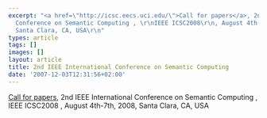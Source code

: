 ```yaml
---
excerpt: "<a href=\"http://icsc.eecs.uci.edu/\">Call for papers</a>, 2nd IEEE International
  Conference on Semantic Computing , \r\nIEEE ICSC2008\r\n, August 4th-7th,  2008,
  Santa Clara, CA, USA\r\n"
types: article
tags: []
images: []
layout: article
title: 2nd IEEE International Conference on Semantic Computing
date: '2007-12-03T12:31:56+02:00'
---
```

<a href="http://icsc.eecs.uci.edu/">Call for papers</a>, 2nd IEEE International Conference on Semantic Computing , 
IEEE ICSC2008
, August 4th-7th,  2008, Santa Clara, CA, USA
